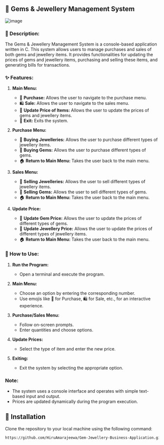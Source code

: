## **💎 Gems & Jewellery Management System**

![image](https://github.com/HiruAmarajeewa/Gem-Jewellery-Business-Application/assets/142741031/48ed1dc2-8811-4cf2-9970-a8325da226ad)

### **👋 Description:**
The Gems & Jewellery Management System is a console-based application written in C. This system allows users to manage purchases and sales of both gems and jewellery items. It provides functionalities for updating the prices of gems and jewellery items, purchasing and selling these items, and generating bills for transactions.

### **✨ Features:**
1. **Main Menu:**
   - 💸 **Purchase:** Allows the user to navigate to the purchase menu.
   - 🛍️ **Sale:** Allows the user to navigate to the sales menu.
   - 🔄 **Update Price of Items:** Allows the user to update the prices of gems and jewellery items.
   - 🚪 **Exit:** Exits the system.

2. **Purchase Menu:**
   - 💍 **Buying Jewelleries:** Allows the user to purchase different types of jewellery items.
   - 💎 **Buying Gems:** Allows the user to purchase different types of gems.
   - 🏠 **Return to Main Menu:** Takes the user back to the main menu.

3. **Sales Menu:**
   - 💍 **Selling Jewelleries:** Allows the user to sell different types of jewellery items.
   - 💎 **Selling Gems:** Allows the user to sell different types of gems.
   - 🏠 **Return to Main Menu:** Takes the user back to the main menu.

4. **Update Price:**
   - 💎 **Update Gem Price:** Allows the user to update the prices of different types of gems.
   - 💍 **Update Jewellery Price:** Allows the user to update the prices of different types of jewellery items.
   - 🏠 **Return to Main Menu:** Takes the user back to the main menu.

### **🚀 How to Use:**
1. **Run the Program:**
   - Open a terminal and execute the program.

2. **Main Menu:**
   - Choose an option by entering the corresponding number.
   - Use emojis like 💸 for Purchase, 🛍️ for Sale, etc., for an interactive experience.

3. **Purchase/Sales Menu:**
   - Follow on-screen prompts.
   - Enter quantities and choose options.

4. **Update Prices:**
   - Select the type of item and enter the new price.

5. **Exiting:**
   - Exit the system by selecting the appropriate option.

### **Note:**
- The system uses a console interface and operates with simple text-based input and output.
- Prices are updated dynamically during the program execution.

## 🚀 Installation

Clone the repository to your local machine using the following command:

```bash
https://github.com/HiruAmarajeewa/Gem-Jewellery-Business-Application.git
```
